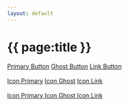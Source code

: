 ```yaml
---
layout: default
---
```


<h1>{{ page:title }}</h1>

<a class="btn btn-primary" href="javascript:void(0)">Primary Button</a>
<a class="btn btn-ghost" href="javascript:void(0)">Ghost Button</a>
<a class="btn btn-link" href="javascript:void(0)">Link Button</a>
<br>
<br>
<a class="btn btn-primary btn-icon-before" href="javascript:void(0)"><span class="icon-wallet"></span> Icon Primary</a>
<a class="btn btn-ghost btn-icon-before" href="javascript:void(0)"><span class="icon-verified-user"></span> Icon Ghost</a>
<a class="btn btn-link btn-icon-before" href="javascript:void(0)"><span class="icon-menu"></span> Icon Link</a>
<br>
<br>
<a class="btn btn-primary btn-icon-after" href="javascript:void(0)">Icon Primary <span class="icon-arrow-forward"></span></a>
<a class="btn btn-ghost btn-icon-after" href="javascript:void(0)">Icon Ghost <span class="icon-arrow-forward"></span></a>
<a class="btn btn-link btn-icon-after" href="javascript:void(0)">Icon Link <span class="icon-arrow-forward"></span></a>
<br>
<br>
<h1>
  <span class="icon-yandex"></span>
  <span class="icon-expand-less"></span>
  <span class="icon-expand-more"></span>
  <span class="icon-arrow-forward"></span>
  <span class="icon-lock"></span>
  <span class="icon-person"></span>
  <span class="icon-close"></span>
  <span class="icon-verified-user"></span>
  <span class="icon-menu"></span>
  <span class="icon-comment"></span>
  <span class="icon-wallet"></span>
</h1>

